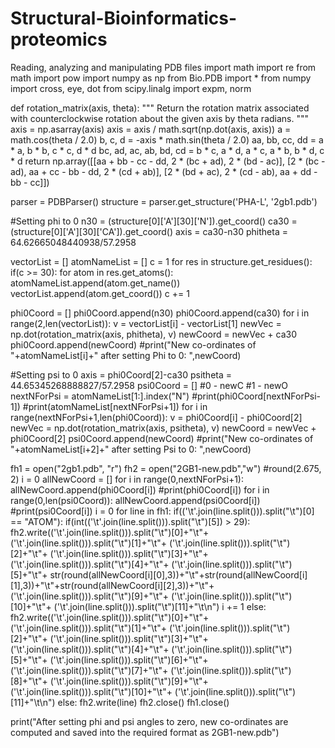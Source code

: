 # Structural-Bioinformatics-proteomics
Reading, analyzing and manipulating PDB files
import math
import re
from math import pow
import numpy as np
from Bio.PDB import *
from numpy import cross, eye, dot
from scipy.linalg import expm, norm

def rotation_matrix(axis, theta):
    """
    Return the rotation matrix associated with counterclockwise rotation about
    the given axis by theta radians.
    """
    axis = np.asarray(axis)
    axis = axis / math.sqrt(np.dot(axis, axis))
    a = math.cos(theta / 2.0)
    b, c, d = -axis * math.sin(theta / 2.0)
    aa, bb, cc, dd = a * a, b * b, c * c, d * d
    bc, ad, ac, ab, bd, cd = b * c, a * d, a * c, a * b, b * d, c * d
    return np.array([[aa + bb - cc - dd, 2 * (bc + ad), 2 * (bd - ac)],
                     [2 * (bc - ad), aa + cc - bb - dd, 2 * (cd + ab)],
                     [2 * (bd + ac), 2 * (cd - ab), aa + dd - bb - cc]])

parser = PDBParser()
structure = parser.get_structure('PHA-L', '2gb1.pdb')

#Setting phi to 0
n30 = (structure[0]['A'][30]['N']).get_coord()
ca30 = (structure[0]['A'][30]['CA']).get_coord()
axis = ca30-n30
phitheta = 64.62665048440938/57.2958

vectorList = []
atomNameList = []
c = 1
for res in structure.get_residues():
    if(c >= 30):
    	for atom in res.get_atoms():
    		atomNameList.append(atom.get_name())
    		vectorList.append(atom.get_coord())
    c += 1

phi0Coord = []
phi0Coord.append(n30)
phi0Coord.append(ca30)
for i in range(2,len(vectorList)):
	v = vectorList[i] - vectorList[1]
	newVec = np.dot(rotation_matrix(axis, phitheta), v)
	newCoord = newVec + ca30
	phi0Coord.append(newCoord)
	#print("New co-ordinates of "+atomNameList[i]+" after setting Phi to 0: ",newCoord)

#Setting psi to 0
axis = phi0Coord[2]-ca30
psitheta = 44.65345268888827/57.2958
psi0Coord = [] 
#0 - newC
#1 - newO
nextNForPsi = atomNameList[1:].index("N")
#print(phi0Coord[nextNForPsi-1])
#print(atomNameList[nextNForPsi+1])
for i in range(nextNForPsi+1,len(phi0Coord)):
	v = phi0Coord[i] - phi0Coord[2]
	newVec = np.dot(rotation_matrix(axis, psitheta), v)
	newCoord = newVec + phi0Coord[2]
	psi0Coord.append(newCoord)
	#print("New co-ordinates of "+atomNameList[i+2]+" after setting Psi to 0: ",newCoord)

fh1 = open("2gb1.pdb", "r")
fh2 = open("2GB1-new.pdb","w")
#round(2.675, 2)
i = 0
allNewCoord = []
for i in range(0,nextNForPsi+1):
	allNewCoord.append(phi0Coord[i])
	#print(phi0Coord[i])
for i in range(0,len(psi0Coord)):
	allNewCoord.append(psi0Coord[i])
	#print(psi0Coord[i])
i = 0
for line in fh1:
	if(('\t'.join(line.split())).split("\t")[0] == "ATOM"):
		if(int(('\t'.join(line.split())).split("\t")[5]) > 29):
			fh2.write(('\t'.join(line.split())).split("\t")[0]+"\t"+
			('\t'.join(line.split())).split("\t")[1]+"\t"+
			('\t'.join(line.split())).split("\t")[2]+"\t"+
			('\t'.join(line.split())).split("\t")[3]+"\t"+
			('\t'.join(line.split())).split("\t")[4]+"\t"+
			('\t'.join(line.split())).split("\t")[5]+"\t"+
			str(round(allNewCoord[i][0],3))+"\t"+str(round(allNewCoord[i][1],3))+"\t"+str(round(allNewCoord[i][2],3))+"\t"+
			('\t'.join(line.split())).split("\t")[9]+"\t"+
			('\t'.join(line.split())).split("\t")[10]+"\t"+
			('\t'.join(line.split())).split("\t")[11]+"\t\n")
			i += 1
		else:
			fh2.write(('\t'.join(line.split())).split("\t")[0]+"\t"+
			('\t'.join(line.split())).split("\t")[1]+"\t"+
			('\t'.join(line.split())).split("\t")[2]+"\t"+
			('\t'.join(line.split())).split("\t")[3]+"\t"+
			('\t'.join(line.split())).split("\t")[4]+"\t"+
			('\t'.join(line.split())).split("\t")[5]+"\t"+
			('\t'.join(line.split())).split("\t")[6]+"\t"+
			('\t'.join(line.split())).split("\t")[7]+"\t"+
			('\t'.join(line.split())).split("\t")[8]+"\t"+
			('\t'.join(line.split())).split("\t")[9]+"\t"+
			('\t'.join(line.split())).split("\t")[10]+"\t"+
			('\t'.join(line.split())).split("\t")[11]+"\t\n")
	else:
		fh2.write(line)	
fh2.close()
fh1.close()

print("After setting phi and psi angles to zero, new co-ordinates are computed and saved into the required format as 2GB1-new.pdb")

